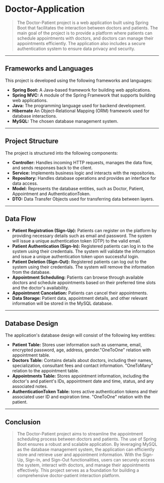 # Doctor-Application
>The Doctor-Patient project is a web application built using Spring Boot that facilitates the interaction between doctors and patients. The main goal of the project is to provide a platform where patients can schedule appointments with doctors, and doctors can manage their appointments efficiently. The application also includes a secure authentication system to ensure data privacy and security.
---
## Frameworks and Languages
This project is developed using the following frameworks and languages:

* **Spring Boot:** A Java-based framework for building web applications.
* **Spring MVC:** A module of the Spring Framework that supports building web applications.
* **Java:** The programming language used for backend development.
* **Hibernate** An Object-Relational Mapping (ORM) framework used for database interactions.
* **MySQL:** The chosen database management system.
---
## Project Structure
The project is structured into the following components:

* **Controller:** Handles incoming HTTP requests, manages the data flow, and sends responses back to the client.
* **Service:** Implements business logic and interacts with the repositories.
* **Repository:** Handles database operations and provides an interface for data access.
* **Model:** Represents the database entities, such as Doctor, Patient, Appointment and AuthenticationToken.
* **DTO:** Data Transfer Objects used for transferring data between layers.
---
## Data Flow

* **Patient Registration (Sign-Up):** Patients can register on the platform by providing necessary details such as email and password. The system will issue a unique authentication token (OTP) to the valid email.
* **Patient Authentication (Sign-In):** Registered patients can log in to the system using their credentials. The system will validate the information and issue a unique authentication token upon successful login.
* **Patient Deletion (Sign-Out):** Registered patients can log out to the system using their credentials. The system will remove the information from the database.
* **Appointment Scheduling:** Patients can browse through available doctors and schedule appointments based on their preferred time slots and the doctor's availability.
* **Appointment Cancelation:** Patients can cancel their appointments.
* **Data Storage:** Patient data, appointment details, and other relevant information will be stored in the MySQL database.
---
## Database Design
The application's database design will consist of the following key entities:

* **Patient Table:** Stores user information such as username, email, encrypted password, age, address, gender."OneToOne" relation with appointment table.
* **Doctors Table:** Contains details about doctors, including their names, specialization, consultant fees and contact information. "OneToMany" relation to the appointment table.
* **Appointments Table:** Stores appointment information, including the doctor's and patient's IDs, appointment date and time, status, and any associated notes.
* **AuthenticationToken Table:** tores active authentication tokens and their associated user ID and expiration time. "OneToOne" relation with the patient.
---
## Conclusion
> The Doctor-Patient project aims to streamline the appointment scheduling process between doctors and patients. The use of Spring Boot ensures a robust and scalable application. By leveraging MySQL as the database management system, the application can efficiently store and retrieve user and appointment information. With the Sign-Up, Sign-In, and Sign-Out functionalities, users can securely access the system, interact with doctors, and manage their appointments effectively. This project serves as a foundation for building a comprehensive doctor-patient interaction platform.
